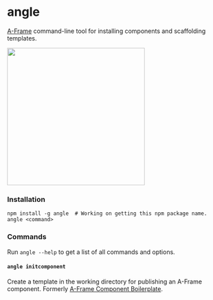 # angle

[A-Frame](https://aframe.io) command-line tool for installing components and
scaffolding templates.

<img src="https://cloud.githubusercontent.com/assets/674727/19332873/0ea826e6-90a5-11e6-9c4f-9dff33bb9fcb.png" width="320">

### Installation

```
npm install -g angle  # Working on getting this npm package name.
angle <command>
```

### Commands

Run `angle --help` to get a list of all commands and options.

#### `angle initcomponent`

Create a template in the working directory for publishing an A-Frame component.
Formerly [A-Frame Component
Boilerplate](https://github.com/ngokevin/aframe-component-boilerplate).
